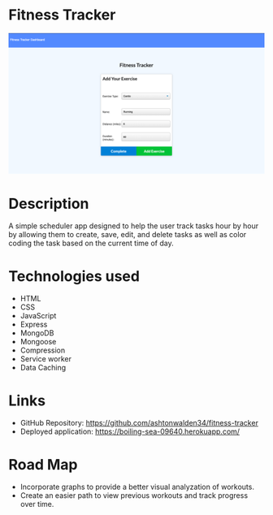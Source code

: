 # Fitness Tracker

![Image of the fitness tracker cardio input](./assets/fitness-tracker-ss.png)

# Description
A simple scheduler app designed to help the user track tasks hour by hour by allowing them to create, save, edit, and delete tasks as well as color coding the task based on the current time of day.


# Technologies used
- HTML
- CSS
- JavaScript
- Express
- MongoDB
- Mongoose
- Compression
- Service worker
- Data Caching


# Links
- GitHub Repository: https://github.com/ashtonwalden34/fitness-tracker
- Deployed application: https://boiling-sea-09640.herokuapp.com/

# Road Map
- Incorporate graphs to provide a better visual analyzation of workouts.
- Create an easier path to view previous workouts and track progress over time.
